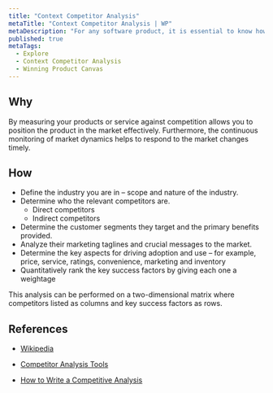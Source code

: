 ```yaml
---
title: "Context Competitor Analysis"
metaTitle: "Context Competitor Analysis | WP"
metaDescription: "For any software product, it is essential to know how well it is doing against the competition. Competitor analysis is used to measure how competitive your product or service against the competition"
published: true
metaTags:
  - Explore
  - Context Competitor Analysis
  - Winning Product Canvas
---
```



## Why
By measuring your products or service against competition allows you to position the product in the market effectively. Furthermore, the continuous monitoring of market dynamics helps to respond to the market changes timely.

## How
- Define the industry you are in – scope and nature of the industry.
- Determine who the relevant competitors are.
  - Direct competitors
  - Indirect competitors
- Determine the customer segments they target and the primary benefits provided.
- Analyze their marketing taglines and crucial messages to the market.
- Determine the key aspects for driving adoption and use – for example, price, service, ratings, convenience, marketing and inventory
- Quantitatively rank the key success factors by giving each one a weightage

This analysis can be performed on a two-dimensional matrix where competitors listed as columns and key success factors as rows.

## References

- [Wikipedia](https://en.wikipedia.org/wiki/Competitor_analysis)

- [Competitor Analysis Tools](https://neilpatel.com/blog/12-competitor-analysis-tools-that-will-improve-your-site-traffic/)

- [How to Write a Competitive Analysis](https://expertprogrammanagement.com/2017/01/competitive-analysis-template/)
